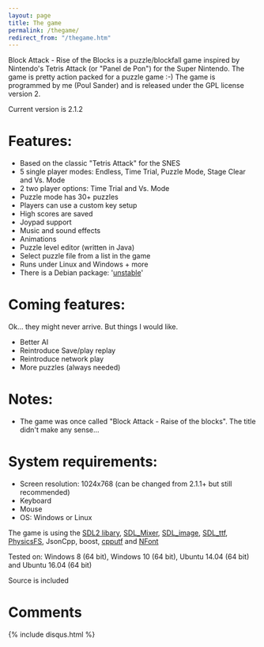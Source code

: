 ```yaml
---
layout: page
title: The game
permalink: /thegame/
redirect_from: "/thegame.htm"
---
```

Block Attack - Rise of the Blocks is a puzzle/blockfall game inspired by Nintendo's Tetris Attack (or "Panel de Pon") for the Super Nintendo. The game is pretty action packed for a puzzle game :-)
The game is programmed by me (Poul Sander) and is released under the GPL license version 2.

Current version is 2.1.2

# Features:

  * Based on the classic "Tetris Attack" for the SNES
  * 5 single player modes: Endless, Time Trial, Puzzle Mode, Stage Clear and Vs. Mode
  * 2 two player options: Time Trial and Vs. Mode
  * Puzzle mode has 30+ puzzles
  * Players can use a custom key setup
  * High scores are saved
  * Joypad support
  * Music and sound effects
  * Animations
  * Puzzle level editor (written in Java)
  * Select puzzle file from a list in the game
  * Runs under Linux and Windows + more
  * There is a Debian package: '[unstable](http://packages.debian.org/unstable/games/blockattack)'

# Coming features:
Ok... they might never arrive. But things I would like.

  * Better AI
  * Reintroduce Save/play replay
  * Reintroduce network play
  * More puzzles (always needed)

# Notes:

  * The game was once called "Block Attack - Raise of the blocks". The title didn't make any sense...

# System requirements:

  * Screen resolution: 1024x768 (can be changed from 2.1.1+ but still recommended)
  * Keyboard
  * Mouse
  * OS: Windows or Linux

The game is using the [SDL2 libary](http://www.libsdl.org/), [SDL_Mixer](http://www.libsdl.org/projects/SDL_mixer), [SDL_image](http://www.libsdl.org/projects/SDL_image/), [SDL_ttf](https://www.libsdl.org/projects/SDL_ttf/), [PhysicsFS](https://icculus.org/physfs/), JsonCpp, boost, [cpputf](http://utfcpp.sourceforge.net/) and [NFont](https://github.com/grimfang4/nfont/)

Tested on: Windows 8 (64 bit), Windows 10 (64 bit), Ubuntu 14.04 (64 bit) and Ubuntu 16.04 (64 bit)

Source is included

# Comments

{% include disqus.html %}

